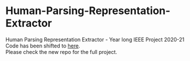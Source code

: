 # Human-Parsing-Representation-Extractor
Human Parsing Representation Extractor - Year long IEEE Project 2020-21 <br>
Code has been shifted to [here](https://github.com/geekswaroop/Human-Parsing).<br>
Please check the new repo for the full project.

